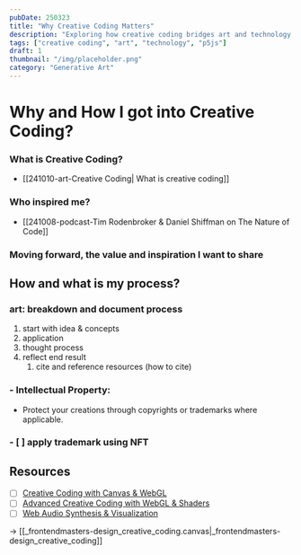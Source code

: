 ```yaml
---
pubDate: 250323
title: "Why Creative Coding Matters"
description: "Exploring how creative coding bridges art and technology, fostering innovation and new forms of digital expression."
tags: ["creative coding", "art", "technology", "p5js"]
draft: 1
thumbnail: "/img/placeholder.png"
category: "Generative Art"
---
```


# Why and How I got into Creative Coding?


### What is Creative Coding?
- [[241010-art-Creative Coding| What is creative coding]]


### Who inspired me?
- [[241008-podcast-Tim Rodenbroker & Daniel Shiffman on The Nature of Code]]

### Moving forward, the value and inspiration I want to share


## How and what is my process?

### art: breakdown and document process
1. start with idea & concepts
2. application
3. thought process
4. reflect end result
	1. cite and reference resources (how to cite)

### - **Intellectual Property:**

- Protect your creations through copyrights or trademarks where applicable.
### - [ ] apply trademark using NFT

## Resources

- [ ] [Creative Coding with Canvas & WebGL](https://frontendmasters.com/courses/canvas-webgl/)
- [ ] [Advanced Creative Coding with WebGL & Shaders](https://frontendmasters.com/courses/webgl-shaders/)
- [ ] [Web Audio Synthesis & Visualization](https://frontendmasters.com/courses/web-audio/)

-> [[_frontendmasters-design_creative_coding.canvas|_frontendmasters-design_creative_coding]]

